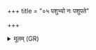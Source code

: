 +++
title = "०५ पशुभ्यो नः पशुपते"

+++
<details><summary>मूलम् (GR)</summary>

पशुभ्यो नः पशुपते मृड  
सर्व सं वृह आयताम् ।  
मा नः प्राणेषु रीरिषः ॥
</details>